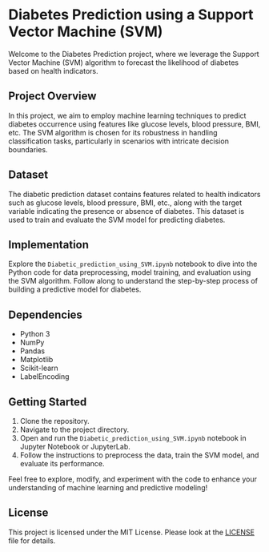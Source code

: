 # Diabetes Prediction using a Support Vector Machine (SVM)

Welcome to the Diabetes Prediction project, where we leverage the Support Vector Machine (SVM) algorithm to forecast the likelihood of diabetes based on health indicators. 

## Project Overview
In this project, we aim to employ machine learning techniques to predict diabetes occurrence using features like glucose levels, blood pressure, BMI, etc. The SVM algorithm is chosen for its robustness in handling classification tasks, particularly in scenarios with intricate decision boundaries.

## Dataset
The diabetic prediction dataset contains features related to health indicators such as glucose levels, blood pressure, BMI, etc., along with the target variable indicating the presence or absence of diabetes. This dataset is used to train and evaluate the SVM model for predicting diabetes.

## Implementation
Explore the `Diabetic_prediction_using_SVM.ipynb` notebook to dive into the Python code for data preprocessing, model training, and evaluation using the SVM algorithm. Follow along to understand the step-by-step process of building a predictive model for diabetes.
  
## Dependencies
- Python 3
- NumPy
- Pandas
- Matplotlib
- Scikit-learn
- LabelEncoding

## Getting Started
1. Clone the repository.
2. Navigate to the project directory.
3. Open and run the `Diabetic_prediction_using_SVM.ipynb` notebook in Jupyter Notebook or JupyterLab.
4. Follow the instructions to preprocess the data, train the SVM model, and evaluate its performance.

Feel free to explore, modify, and experiment with the code to enhance your understanding of machine learning and predictive modeling!

## License
This project is licensed under the MIT License. Please look at the [LICENSE](LICENSE) file for details.
